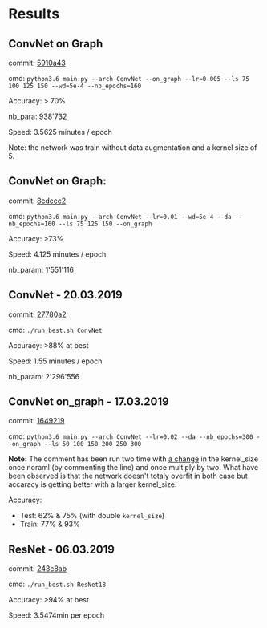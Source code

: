 # Results

## ConvNet on Graph

commit: [5910a43](https://github.com/cgallay/Semester_Project/tree/5910a43f38024c23ed2158d7e502ff2cf792f7ba)

cmd: `python3.6 main.py --arch ConvNet --on_graph --lr=0.005 --ls 75 100 125 150 --wd=5e-4 --nb_epochs=160`

Accuracy: > 70%


nb_para: 938'732


Speed: 3.5625 minutes / epoch


Note: the network was train without data augmentation and a kernel size of 5.

## ConvNet on Graph:
commit: [8cdccc2](https://github.com/cgallay/Semester_Project/tree/8cdccc2ebc6fd6ca73a27efef03bf78c156bceff)

cmd: `python3.6 main.py --arch ConvNet --lr=0.01 --wd=5e-4 --da --nb_epochs=160 --ls 75 125 150 --on_graph`

Accuracy: >73%

Speed: 4.125 minutes / epoch

nb_param: 1'551'116

## ConvNet - 20.03.2019
commit: [27780a2](https://github.com/cgallay/Semester_Project/tree/27780a226bb2f86129502d5bec1981e37cd34f4c)

cmd: `./run_best.sh ConvNet`

Accuracy: >88% at best

Speed: 1.55 minutes / epoch

nb_param: 2'296'556


## ConvNet on_graph - 17.03.2019
commit: [1649219](https://github.com/cgallay/Semester_Project/tree/164921931c932a8a3b77bc6f475be7e94bdb4729)

cmd: `python3.6 main.py --arch ConvNet --lr=0.02 --da --nb_epochs=300 --on_graph --ls 50 100 150 200 250 300`

**Note:** The comment has been run two time with [a change](https://github.com/cgallay/Semester_Project/blob/164921931c932a8a3b77bc6f475be7e94bdb4729/models/classics.py#L55) in the kernel_size once noraml (by commenting the line) and once multiply by two.
What have been observed is that the network doesn't totaly overfit in both case but accaracy is getting better with a larger kernel_size. 

Accuracy: 
- Test: 62% & 75% (with double `kernel_size`)
- Train: 77% & 93%

## ResNet - 06.03.2019
commit: [243c8ab](https://github.com/cgallay/Semester_Project/tree/243c8abe6d64a02e97a1c58be205843241444cb6)

cmd: `./run_best.sh ResNet18`

Accuracy: >94% at best

Speed: 3.5474min per epoch